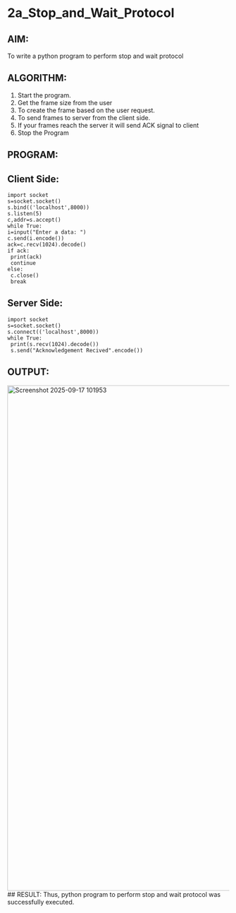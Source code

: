 # 2a_Stop_and_Wait_Protocol
## AIM:
To write a python program to perform stop and wait protocol
## ALGORITHM:
1. Start the program.
2. Get the frame size from the user
3. To create the frame based on the user request.
4. To send frames to server from the client side.
5. If your frames reach the server it will send ACK signal to client
6. Stop the Program
## PROGRAM:
## Client Side:
 ```
import socket 
s=socket.socket() 
s.bind(('localhost',8000)) 
s.listen(5) 
c,addr=s.accept()
while True:
 i=input("Enter a data: ")
 c.send(i.encode())
 ack=c.recv(1024).decode()
 if ack: 
  print(ack) 
  continue
 else: 
  c.close() 
  break
 ```
## Server Side:
```
import socket 
s=socket.socket() 
s.connect(('localhost',8000)) 
while True:
 print(s.recv(1024).decode())
 s.send("Acknowledgement Recived".encode())
```
## OUTPUT:
<img width="1919" height="1145" alt="Screenshot 2025-09-17 101953" src="https://github.com/user-attachments/assets/915e40b2-cc69-4450-8ec4-cae8a5c843fb" />
## RESULT:
Thus, python program to perform stop and wait protocol was successfully executed.
